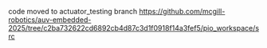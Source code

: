 code moved to actuator_testing branch
https://github.com/mcgill-robotics/auv-embedded-2025/tree/c2ba732622cd6892cb4d87c3d1f0918f14a3fef5/pio_workspace/src
